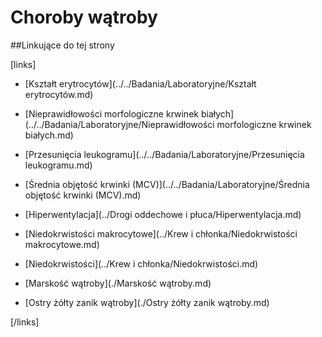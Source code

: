 # Choroby wątroby





##Linkujące do tej strony

[links]

- [Kształt erytrocytów](../../Badania/Laboratoryjne/Kształt erytrocytów.md)

- [Nieprawidłowości morfologiczne krwinek białych](../../Badania/Laboratoryjne/Nieprawidłowości morfologiczne krwinek białych.md)

- [Przesunięcia leukogramu](../../Badania/Laboratoryjne/Przesunięcia leukogramu.md)

- [Średnia objętość krwinki (MCV)](../../Badania/Laboratoryjne/Średnia objętość krwinki (MCV).md)

- [Hiperwentylacja](../Drogi oddechowe i płuca/Hiperwentylacja.md)

- [Niedokrwistości makrocytowe](../Krew i chłonka/Niedokrwistości makrocytowe.md)

- [Niedokrwistości](../Krew i chłonka/Niedokrwistości.md)

- [Marskość wątroby](./Marskość wątroby.md)

- [Ostry żółty zanik wątroby](./Ostry żółty zanik wątroby.md)


[/links]











